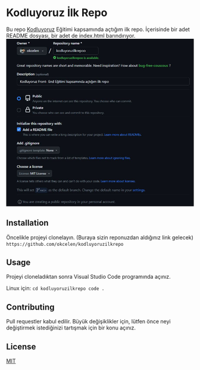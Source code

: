 # Kodluyoruz İlk Repo
Bu repo [Kodluyoruz](https://kodluyoruz.org/) Eğitimi kapsamında açtığım ilk repo. İçerisinde bir adet README dosyası, bir adet de index.html barındırıyor.
![projenin resmi](https://github.com/okcelen/Resimler/blob/main/Ekran%20Al%C4%B1nt%C4%B1s%C4%B1.JPG)
## Installation
Öncelikle projeyi clonelayın. (Buraya sizin reponuzdan aldığınız link gelecek) 
`https://github.com/okcelen/kodluyoruzilkrepo`
## Usage
Projeyi cloneladıktan sonra Visual Studio Code programında açınız.

Linux için:
`cd kodluyoruzilkrepo
code .`
## Contributing
Pull requestler kabul edilir. Büyük değişiklikler için, lütfen önce neyi değiştirmek istediğinizi tartışmak için bir konu açınız.
## License
[MIT](https://choosealicense.com/licenses/mit/)
